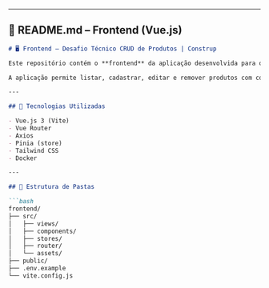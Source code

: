 
---

## 📁 README.md – **Frontend (Vue.js)**

```markdown
# 🖥️ Frontend – Desafio Técnico CRUD de Produtos | Construp

Este repositório contém o **frontend** da aplicação desenvolvida para o desafio técnico da **Construp**, utilizando **Vue.js 3**, com foco em consumo de uma API RESTful, experiência de usuário e responsividade.

A aplicação permite listar, cadastrar, editar e remover produtos com comunicação direta com o backend via Axios.

---

## 🧰 Tecnologias Utilizadas

- Vue.js 3 (Vite)
- Vue Router
- Axios
- Pinia (store)
- Tailwind CSS
- Docker

---

## 📁 Estrutura de Pastas

```bash
frontend/
├── src/
│   ├── views/
│   ├── components/
│   ├── stores/
│   ├── router/
│   └── assets/
├── public/
├── .env.example
└── vite.config.js
